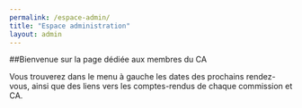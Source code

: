 ```yaml
---
permalink: /espace-admin/
title: "Espace administration"
layout: admin
---
```


##Bienvenue sur la page dédiée aux membres du CA

Vous trouverez dans le menu à gauche les dates des prochains rendez-vous, ainsi que des liens vers les comptes-rendus de chaque commission et CA.
